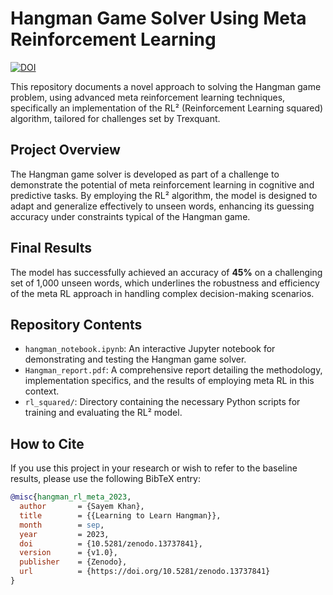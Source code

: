 # Hangman Game Solver Using Meta Reinforcement Learning
[![DOI](https://zenodo.org/badge/854590830.svg)](https://zenodo.org/doi/10.5281/zenodo.13737841)

This repository documents a novel approach to solving the Hangman game problem, using advanced meta reinforcement learning techniques, specifically an implementation of the RL² (Reinforcement Learning squared) algorithm, tailored for challenges set by Trexquant.

## Project Overview

The Hangman game solver is developed as part of a challenge to demonstrate the potential of meta reinforcement learning in cognitive and predictive tasks. By employing the RL² algorithm, the model is designed to adapt and generalize effectively to unseen words, enhancing its guessing accuracy under constraints typical of the Hangman game.

## Final Results

The model has successfully achieved an accuracy of **45%** on a challenging set of 1,000 unseen words, which underlines the robustness and efficiency of the meta RL approach in handling complex decision-making scenarios.

## Repository Contents

- `hangman_notebook.ipynb`: An interactive Jupyter notebook for demonstrating and testing the Hangman game solver.
- `Hangman_report.pdf`: A comprehensive report detailing the methodology, implementation specifics, and the results of employing meta RL in this context.
- `rl_squared/`: Directory containing the necessary Python scripts for training and evaluating the RL² model.

## How to Cite

If you use this project in your research or wish to refer to the baseline results, please use the following BibTeX entry:

```bibtex
@misc{hangman_rl_meta_2023,
  author       = {Sayem Khan},
  title        = {{Learning to Learn Hangman}},
  month        = sep,
  year         = 2023,
  doi          = {10.5281/zenodo.13737841},
  version      = {v1.0},
  publisher    = {Zenodo},
  url          = {https://doi.org/10.5281/zenodo.13737841}
}